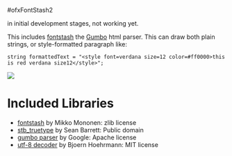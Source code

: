 #ofxFontStash2

in initial development stages, not working yet.

This includes [fontstash](https://github.com/memononen/fontstash) the [Gumbo](https://github.com/google/gumbo-parser) html parser. This can draw both plain strings, or style-formatted paragraph like:

```
string formattedText = "<style font=verdana size=12 color=#ff0000>this is red verdana size12</style>";

```
![](https://farm1.staticflickr.com/493/19806237826_788c341f9c_z_d.jpg)



# Included Libraries

- [fontstash](https://github.com/memononen/fontstash) by Mikko Mononen: zlib license
- [stb_truetype](https://github.com/nothings/stb) by Sean Barrett: Public domain
- [gumbo parser](https://github.com/google/gumbo-parser) by Google: Apache license
- [utf-8 decoder](http://bjoern.hoehrmann.de/utf-8/decoder/dfa/) by Bjoern Hoehrmann: MIT license